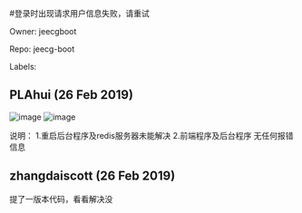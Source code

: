 #登录时出现请求用户信息失败，请重试

Owner: jeecgboot

Repo: jeecg-boot

Labels: 

## PLAhui (26 Feb 2019)

![image](https://user-images.githubusercontent.com/35413994/53390535-6ca04600-39ce-11e9-983c-15986deeb1db.png)
![image](https://user-images.githubusercontent.com/35413994/53390560-83469d00-39ce-11e9-82b4-24483f069398.png)

说明：
1.重启后台程序及redis服务器未能解决
2.前端程序及后台程序 无任何报错信息

## zhangdaiscott (26 Feb 2019)

提了一版本代码，看看解决没

